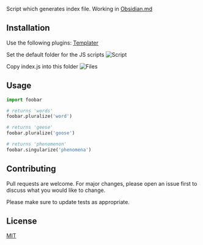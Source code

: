 Script which generates index file. Working in [Obsidian.md](https://obsidian.md/)

## Installation

Use the following plugins: [Templater](https://github.com/SilentVoid13/Templater)

Set the default folder for the JS scripts
![Script](https://github.com/bartlomiejnowak94/obsidian-index-files/tree/main/Pics/Script.png)

Copy index.js into this folder
![Files](https://github.com/bartlomiejnowak94/obsidian-index-files/tree/main/Pics/Files.png)


## Usage

```python
import foobar

# returns 'words'
foobar.pluralize('word')

# returns 'geese'
foobar.pluralize('goose')

# returns 'phenomenon'
foobar.singularize('phenomena')
```

## Contributing
Pull requests are welcome. For major changes, please open an issue first to discuss what you would like to change.

Please make sure to update tests as appropriate.

## License
[MIT](https://choosealicense.com/licenses/mit/)
